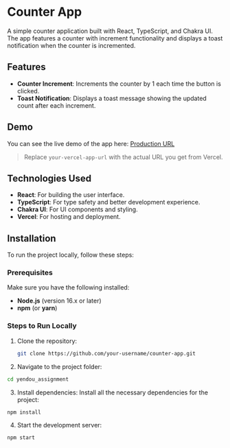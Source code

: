 # Counter App

A simple counter application built with React, TypeScript, and Chakra UI. The app features a counter with increment functionality and displays a toast notification when the counter is incremented.

## Features
- **Counter Increment**: Increments the counter by 1 each time the button is clicked.
- **Toast Notification**: Displays a toast message showing the updated count after each increment.

## Demo

You can see the live demo of the app here: [Production URL](https://your-vercel-app-url.vercel.app)

> Replace `your-vercel-app-url` with the actual URL you get from Vercel.

## Technologies Used

- **React**: For building the user interface.
- **TypeScript**: For type safety and better development experience.
- **Chakra UI**: For UI components and styling.
- **Vercel**: For hosting and deployment.

## Installation

To run the project locally, follow these steps:

### Prerequisites

Make sure you have the following installed:

- **Node.js** (version 16.x or later)
- **npm** (or **yarn**)

### Steps to Run Locally

1. Clone the repository:

   ```bash
   git clone https://github.com/your-username/counter-app.git
   ```

2. Navigate to the project folder:

```bash 
cd yendou_assignment
```

3. Install dependencies:
Install all the necessary dependencies for the project:

```bash
npm install
```

4. Start the development server:

```bash
npm start
```
